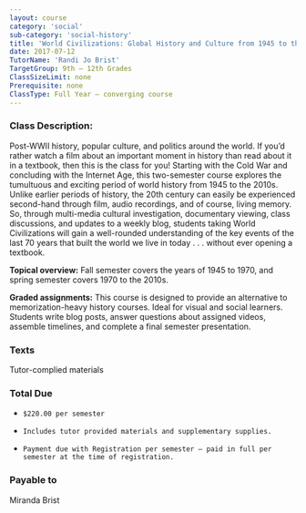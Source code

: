 ```yaml
---
layout: course
category: 'social'
sub-category: 'social-history'
title: 'World Civilizations: Global History and Culture from 1945 to the 2010s'
date: 2017-07-12
TutorName: 'Randi Jo Brist'
TargetGroup: 9th – 12th Grades
ClassSizeLimit: none
Prerequisite: none
ClassType: Full Year – converging course
---
```


### Class Description:
Post-WWII history, popular culture, and politics around the world. If you’d rather watch a film about an important moment in history than read about it in a textbook, then this is the class for you! Starting with the Cold War and concluding with the Internet Age, this two-semester course explores the tumultuous and exciting period of world history from 1945 to the 2010s. Unlike earlier periods of history, the 20th century can easily be experienced second-hand through film, audio recordings, and of course, living memory. So, through multi-media cultural investigation, documentary viewing, class discussions, and updates to a weekly blog, students taking World Civilizations will gain a well-rounded understanding of the key events of the last 70 years that built the world we live in today . . . without ever opening a textbook.

**Topical overview:** Fall semester covers the years of 1945 to 1970, and spring semester covers 1970 to the 2010s.

**Graded assignments:** This course is designed to provide an alternative to memorization-heavy history courses. Ideal for visual and social learners. Students write blog posts, answer questions about assigned videos, assemble timelines, and complete a final semester presentation.
 
### Texts
Tutor-complied materials

### Total Due
*     $220.00 per semester
*     Includes tutor provided materials and supplementary supplies.
*     Payment due with Registration per semester – paid in full per semester at the time of registration.

### Payable to
Miranda Brist